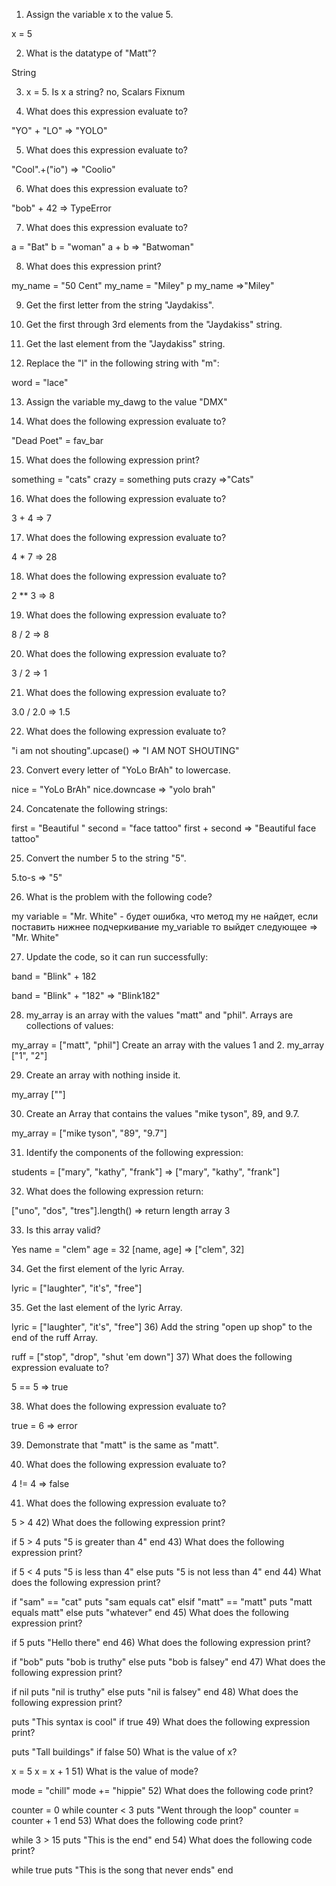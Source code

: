 1) Assign the variable x to the value 5.

x = 5

2) What is the datatype of "Matt"?

String

3) x = 5. Is x a string?
no, Scalars Fixnum

4) What does this expression evaluate to?

"YO" + "LO" => "YOLO"

5) What does this expression evaluate to?

"Cool".+("io") => "Coolio"

6) What does this expression evaluate to?

"bob" + 42 => TypeError

7) What does this expression evaluate to?

a = "Bat"
b = "woman"
a + b => "Batwoman"

8) What does this expression print?

my_name = "50 Cent"
my_name = "Miley"
p my_name          =>"Miley"

9) Get the first letter from the string "Jaydakiss".


10) Get the first through 3rd elements from the "Jaydakiss" string.

11) Get the last element from the "Jaydakiss" string.

12) Replace the "l" in the following string with "m":

word = "lace"

13) Assign the variable my_dawg to the value "DMX"

14) What does the following expression evaluate to?

"Dead Poet" = fav_bar

15) What does the following expression print?

something = "cats"
crazy = something
puts crazy        =>"Cats"

16) What does the following expression evaluate to?

3 + 4 => 7

17) What does the following expression evaluate to?

4 * 7 => 28

18) What does the following expression evaluate to?

2 ** 3 => 8

19) What does the following expression evaluate to?

8 / 2 => 8

20) What does the following expression evaluate to?

3 / 2 => 1

21) What does the following expression evaluate to?

3.0 / 2.0 => 1.5


22) What does the following expression evaluate to?

"i am not shouting".upcase() => "I AM NOT SHOUTING"

23) Convert every letter of "YoLo BrAh" to lowercase.

nice = "YoLo BrAh"
nice.downcase => "yolo brah"

24) Concatenate the following strings:

first = "Beautiful "
second = "face tattoo"
first + second => "Beautiful face tattoo"

25) Convert the number 5 to the string "5".

5.to-s => "5"

26) What is the problem with the following code?

my variable = "Mr. White" - будет ошибка, что метод my не найдет, если поставить нижнее подчеркивание my_variable
то выйдет следующее => "Mr. White"

27) Update the code, so it can run successfully:

band = "Blink" + 182

band = "Blink" + "182" => "Blink182"

28) my_array is an array with the values "matt" and "phil". Arrays are collections of values:

my_array = ["matt", "phil"]
Create an array with the values 1 and 2.
my_array ["1", "2"]

29) Create an array with nothing inside it.

my_array [""]

30) Create an Array that contains the values "mike tyson", 89, and 9.7.

my_array = ["mike tyson", "89", "9.7"]

31) Identify the components of the following expression:

students = ["mary", "kathy", "frank"]  => ["mary", "kathy", "frank"] 

32) What does the following expression return:

["uno", "dos", "tres"].length() => return length array 3

33) Is this array valid? 

Yes
name = "clem"
age = 32
[name, age] => ["clem", 32]

34) Get the first element of the lyric Array.

lyric = ["laughter", "it's", "free"]

35) Get the last element of the lyric Array.

lyric = ["laughter", "it's", "free"]
36) Add the string "open up shop" to the end of the ruff Array.

ruff = ["stop", "drop", "shut 'em down"]
37) What does the following expression evaluate to?

5 == 5 => true

38) What does the following expression evaluate to?

true = 6 => error

39) Demonstrate that "matt" is the same as "matt".

40) What does the following expression evaluate to?

4 != 4 => false

41) What does the following expression evaluate to?

5 > 4
42) What does the following expression print?

if 5 > 4
  puts "5 is greater than 4"
end
43) What does the following expression print?

if 5 < 4
  puts "5 is less than 4"
else
  puts "5 is not less than 4"
end
44) What does the following expression print?

if "sam" == "cat"
  puts "sam equals cat"
elsif "matt" == "matt"
  puts "matt equals matt"
else
  puts "whatever"
end
45) What does the following expression print?

if 5
  puts "Hello there"
end
46) What does the following expression print?

if "bob"
  puts "bob is truthy"
else
  puts "bob is falsey"
end
47) What does the following expression print?

if nil
  puts "nil is truthy"
else
  puts "nil is falsey"
end
48) What does the following expression print?

puts "This syntax is cool" if true
49) What does the following expression print?

puts "Tall buildings" if false
50) What is the value of x?

x = 5
x = x + 1
51) What is the value of mode?

mode = "chill"
mode += "hippie"
52) What does the following code print?

counter = 0
while counter < 3
  puts "Went through the loop"
  counter = counter + 1
end
53) What does the following code print?

while 3 > 15
  puts "This is the end"
end
54) What does the following code print?

while true
  puts "This is the song that never ends"
end
